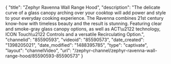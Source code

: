 {
    "title": "Zephyr Ravenna Wall Range Hood",
    "description": "The delicate curve of a glass canopy arching over your cooktop will add power and style to your everyday cooking experience. The Ravenna combines 21st century know-how with timeless beauty and the result is stunning. Featuring clear and smoke-gray glass canopy options, as well as ACT\u2122 technology, ICON Touch\u2122 Controls and a versatile Recirculating Option.",
    "channelid": "85590593",
    "videoid": "85590573",
    "date_created": "1398205021",
    "date_modified": "1488395785",
    "type": "captivate",
    "layout": "channelVideo",
    "url": "\/zephyr-channel\/zephyr-ravenna-wall-range-hood\/85590593-85590573"
}